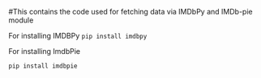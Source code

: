 #This contains the code used for fetching data via IMDbPy and IMDb-pie module

For installing IMDBPy
```pip install imdbpy```


For installing ImdbPie

```pip install imdbpie```
